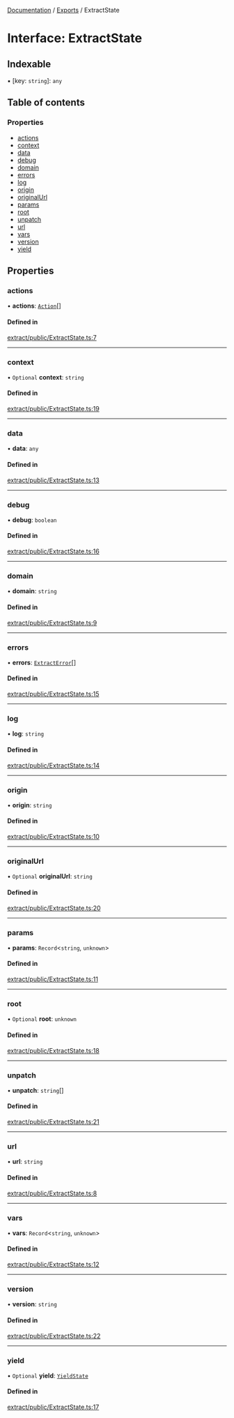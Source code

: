 [Documentation](../README.md) / [Exports](../modules.md) / ExtractState

# Interface: ExtractState

## Indexable

▪ [key: `string`]: `any`

## Table of contents

### Properties

- [actions](ExtractState.md#actions)
- [context](ExtractState.md#context)
- [data](ExtractState.md#data)
- [debug](ExtractState.md#debug)
- [domain](ExtractState.md#domain)
- [errors](ExtractState.md#errors)
- [log](ExtractState.md#log)
- [origin](ExtractState.md#origin)
- [originalUrl](ExtractState.md#originalurl)
- [params](ExtractState.md#params)
- [root](ExtractState.md#root)
- [unpatch](ExtractState.md#unpatch)
- [url](ExtractState.md#url)
- [vars](ExtractState.md#vars)
- [version](ExtractState.md#version)
- [yield](ExtractState.md#yield)

## Properties

### actions

• **actions**: [`Action`](../modules.md#action)[]

#### Defined in

[extract/public/ExtractState.ts:7](https://github.com/dtempx/syphonx-core/blob/f3a2392/extract/public/ExtractState.ts#L7)

___

### context

• `Optional` **context**: `string`

#### Defined in

[extract/public/ExtractState.ts:19](https://github.com/dtempx/syphonx-core/blob/f3a2392/extract/public/ExtractState.ts#L19)

___

### data

• **data**: `any`

#### Defined in

[extract/public/ExtractState.ts:13](https://github.com/dtempx/syphonx-core/blob/f3a2392/extract/public/ExtractState.ts#L13)

___

### debug

• **debug**: `boolean`

#### Defined in

[extract/public/ExtractState.ts:16](https://github.com/dtempx/syphonx-core/blob/f3a2392/extract/public/ExtractState.ts#L16)

___

### domain

• **domain**: `string`

#### Defined in

[extract/public/ExtractState.ts:9](https://github.com/dtempx/syphonx-core/blob/f3a2392/extract/public/ExtractState.ts#L9)

___

### errors

• **errors**: [`ExtractError`](ExtractError.md)[]

#### Defined in

[extract/public/ExtractState.ts:15](https://github.com/dtempx/syphonx-core/blob/f3a2392/extract/public/ExtractState.ts#L15)

___

### log

• **log**: `string`

#### Defined in

[extract/public/ExtractState.ts:14](https://github.com/dtempx/syphonx-core/blob/f3a2392/extract/public/ExtractState.ts#L14)

___

### origin

• **origin**: `string`

#### Defined in

[extract/public/ExtractState.ts:10](https://github.com/dtempx/syphonx-core/blob/f3a2392/extract/public/ExtractState.ts#L10)

___

### originalUrl

• `Optional` **originalUrl**: `string`

#### Defined in

[extract/public/ExtractState.ts:20](https://github.com/dtempx/syphonx-core/blob/f3a2392/extract/public/ExtractState.ts#L20)

___

### params

• **params**: `Record`<`string`, `unknown`\>

#### Defined in

[extract/public/ExtractState.ts:11](https://github.com/dtempx/syphonx-core/blob/f3a2392/extract/public/ExtractState.ts#L11)

___

### root

• `Optional` **root**: `unknown`

#### Defined in

[extract/public/ExtractState.ts:18](https://github.com/dtempx/syphonx-core/blob/f3a2392/extract/public/ExtractState.ts#L18)

___

### unpatch

• **unpatch**: `string`[]

#### Defined in

[extract/public/ExtractState.ts:21](https://github.com/dtempx/syphonx-core/blob/f3a2392/extract/public/ExtractState.ts#L21)

___

### url

• **url**: `string`

#### Defined in

[extract/public/ExtractState.ts:8](https://github.com/dtempx/syphonx-core/blob/f3a2392/extract/public/ExtractState.ts#L8)

___

### vars

• **vars**: `Record`<`string`, `unknown`\>

#### Defined in

[extract/public/ExtractState.ts:12](https://github.com/dtempx/syphonx-core/blob/f3a2392/extract/public/ExtractState.ts#L12)

___

### version

• **version**: `string`

#### Defined in

[extract/public/ExtractState.ts:22](https://github.com/dtempx/syphonx-core/blob/f3a2392/extract/public/ExtractState.ts#L22)

___

### yield

• `Optional` **yield**: [`YieldState`](YieldState.md)

#### Defined in

[extract/public/ExtractState.ts:17](https://github.com/dtempx/syphonx-core/blob/f3a2392/extract/public/ExtractState.ts#L17)
